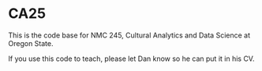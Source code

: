 # CA25

This is the code base for NMC 245, Cultural Analytics and Data Science at Oregon State. 

If you use this code to teach, please let Dan know so he can put it in his CV.
